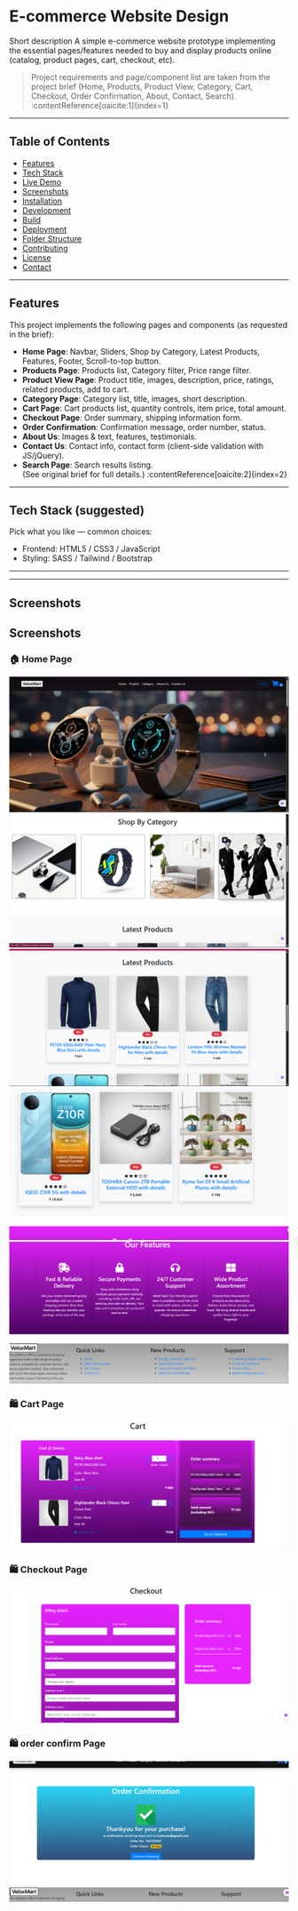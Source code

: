 # E-commerce Website Design

Short description
A simple e-commerce website prototype implementing the essential pages/features needed to buy and display products online (catalog, product pages, cart, checkout, etc).

> Project requirements and page/component list are taken from the project brief (Home, Products, Product View, Category, Cart, Checkout, Order Confirmation, About, Contact, Search). :contentReference[oaicite:1]{index=1}

---

## Table of Contents
- [Features](#features)
- [Tech Stack](#tech-stack)
- [Live Demo](#live-demo)
- [Screenshots](#screenshots)
- [Installation](#installation)
- [Development](#development)
- [Build](#build)
- [Deployment](#deployment)
- [Folder Structure](#folder-structure)
- [Contributing](#contributing)
- [License](#license)
- [Contact](#contact)

---

## Features
This project implements the following pages and components (as requested in the brief):  
- **Home Page**: Navbar, Sliders, Shop by Category, Latest Products, Features, Footer, Scroll-to-top button.  
- **Products Page**: Products list, Category filter, Price range filter.  
- **Product View Page**: Product title, images, description, price, ratings, related products, add to cart.  
- **Category Page**: Category list, title, images, short description.  
- **Cart Page**: Cart products list, quantity controls, item price, total amount.  
- **Checkout Page**: Order summary, shipping information form.  
- **Order Confirmation**: Confirmation message, order number, status.  
- **About Us**: Images & text, features, testimonials.  
- **Contact Us**: Contact info, contact form (client-side validation with JS/jQuery).  
- **Search Page**: Search results listing.  
(See original brief for full details.) :contentReference[oaicite:2]{index=2}

---

## Tech Stack (suggested)
Pick what you like — common choices:
- Frontend: HTML5 / CSS3 / JavaScript 
- Styling: SASS / Tailwind / Bootstrap


---



---

## Screenshots

## Screenshots

### 🏠 Home Page
![Home Page](Screenshot1.png)
![Home Page](Screenshot2.png)
![Home Page](Screenshot3.png)
![Home Page](Screenshot4.png)
![Home Page](Screenshot4(2).png)

### 🛍️ Cart Page
![Cart Page](Screenshot5.png)

### 🛍️ Checkout Page
![Checkout Page](Screenshot6.png)

### 🛍️  order confirm Page
![order_confirm Page](Screenshot7.png)

